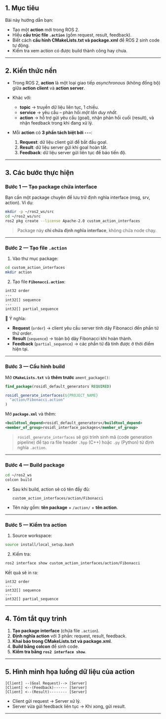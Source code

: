
## **1. Mục tiêu**

Bài này hướng dẫn bạn:

* Tạo một **action** mới trong ROS 2.
* Hiểu **cấu trúc file `.action`** (gồm request, result, feedback).
* Biết cách **cấu hình CMakeLists.txt và package.xml** để ROS 2 sinh code tự động.
* Kiểm tra xem action có được build thành công hay chưa.

---

## **2. Kiến thức nền**

* Trong ROS 2, **action** là một loại giao tiếp *asynchronous* (không đồng bộ) giữa **action client** và **action server**.
* Khác với:

  * **topic** → truyền dữ liệu liên tục, 1 chiều.
  * **service** → yêu cầu – phản hồi *một lần duy nhất*.
  * **action** → hỗ trợ gửi yêu cầu (goal), nhận phản hồi cuối (result), và nhận feedback trong khi đang xử lý.
* Mỗi **action** có **3 phần tách biệt bởi `---`**:

  1. **Request**: dữ liệu client gửi để bắt đầu goal.
  2. **Result**: dữ liệu server gửi khi goal hoàn tất.
  3. **Feedback**: dữ liệu server gửi liên tục để báo tiến độ.

---

## **3. Các bước thực hiện**

### **Bước 1 — Tạo package chứa interface**

Bạn cần một package chuyên để lưu trữ định nghĩa interface (msg, srv, action).
Ví dụ:

```bash
mkdir -p ~/ros2_ws/src
cd ~/ros2_ws/src
ros2 pkg create --license Apache-2.0 custom_action_interfaces
```

> Package này **chỉ chứa định nghĩa interface**, không chứa node chạy.

---

### **Bước 2 — Tạo file `.action`**

1. Vào thư mục package:

```bash
cd custom_action_interfaces
mkdir action
```

2. Tạo file **`Fibonacci.action`**:

```bash
int32 order
---
int32[] sequence
---
int32[] partial_sequence
```

📌 Ý nghĩa:

* **Request** (`order`) → client yêu cầu server tính dãy Fibonacci đến phần tử thứ *order*.
* **Result** (`sequence`) → toàn bộ dãy Fibonacci khi hoàn thành.
* **Feedback** (`partial_sequence`) → các phần tử đã tính được ở thời điểm hiện tại.

---

### **Bước 3 — Cấu hình build**

Mở **`CMakeLists.txt`** và **thêm trước** `ament_package()`:

```cmake
find_package(rosidl_default_generators REQUIRED)

rosidl_generate_interfaces(${PROJECT_NAME}
  "action/Fibonacci.action"
)
```

Mở **`package.xml`** và thêm:

```xml
<buildtool_depend>rosidl_default_generators</buildtool_depend>
<member_of_group>rosidl_interface_packages</member_of_group>
```

> `rosidl_generate_interfaces` sẽ gọi trình sinh mã (code generation pipeline) để tạo ra file header `.hpp` (C++) hoặc `.py` (Python) từ định nghĩa `.action`.

---

### **Bước 4 — Build package**

```bash
cd ~/ros2_ws
colcon build
```

* Sau khi build, action sẽ có tên đầy đủ:

  ```
  custom_action_interfaces/action/Fibonacci
  ```
* Tên này gồm: **tên package** + `/action/` + **tên action**.

---

### **Bước 5 — Kiểm tra action**

1. Source workspace:

```bash
source install/local_setup.bash
```

2. Kiểm tra:

```bash
ros2 interface show custom_action_interfaces/action/Fibonacci
```

Kết quả sẽ in ra:

```text
int32 order
---
int32[] sequence
---
int32[] partial_sequence
```

---

## **4. Tóm tắt quy trình**

1. **Tạo package interface** (chứa file `.action`).
2. **Định nghĩa action** với 3 phần: request, result, feedback.
3. **Khai báo trong CMakeLists.txt và package.xml**.
4. **Build bằng colcon** để sinh code.
5. **Kiểm tra bằng `ros2 interface show`**.

---

## **5. Hình minh họa luồng dữ liệu của action**

```
[Client] --(Goal Request)--> [Server]
[Client] <--(Feedback)------ [Server]
[Client] <--(Result)-------- [Server]
```

* Client gửi request → Server xử lý.
* Server vừa gửi feedback liên tục → Khi xong, gửi result.

---
